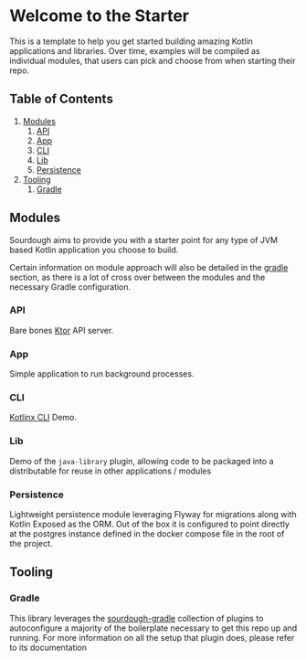 # Welcome to the Starter

This is a template to help you get started building amazing Kotlin applications and libraries. Over time, examples will
be compiled as individual modules, that users can pick and choose from when starting their repo.

## Table of Contents

1. [Modules](#modules)
    1. [API](#api)
    2. [App](#app)
    3. [CLI](#cli)
    4. [Lib](#lib)
    5. [Persistence](#persistence)
2. [Tooling](#tooling)
   1. [Gradle](#gradle)

## Modules

Sourdough aims to provide you with a starter point for any type of JVM based Kotlin application you choose to build.

Certain information on module approach will also be detailed in the [gradle](#gradle) section, as there is a lot of
cross over between the modules and the necessary Gradle configuration.

### API

Bare bones [Ktor](https://ktor.io) API server.

### App

Simple application to run background processes.

### CLI

[Kotlinx CLI](https://github.com/Kotlin/kotlinx-cli) Demo.

### Lib

Demo of the `java-library` plugin, allowing code to be packaged into a distributable for reuse in other applications /
modules

### Persistence

Lightweight persistence module leveraging Flyway for migrations along with Kotlin Exposed as the ORM.  Out of the box it 
is configured to point directly at the postgres instance defined in the docker compose file in the root of the project.

## Tooling

### Gradle

This library leverages the [sourdough-gradle](https://github.com/bkbnio/sourdough-gradle) collection of plugins to autoconfigure a majority of the boilerplate
necessary to get this repo up and running. For more information on all the setup that plugin does, please refer to its
documentation